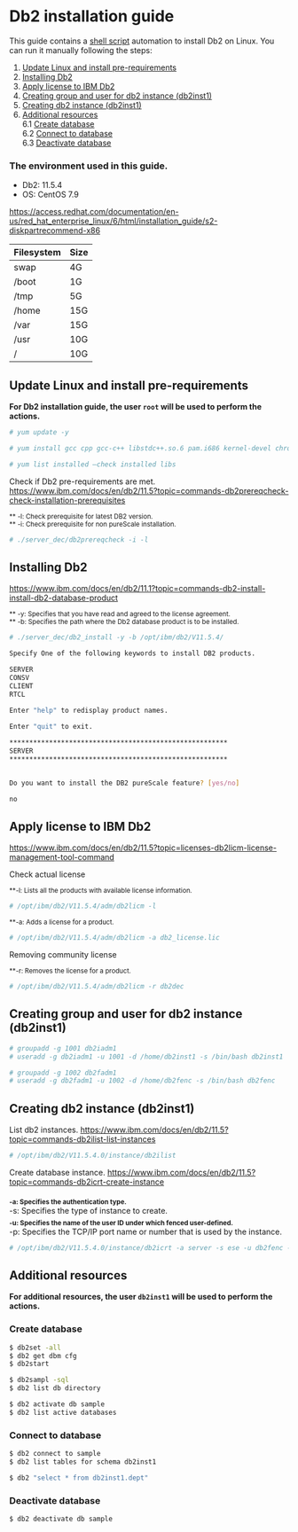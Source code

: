 
# Db2 installation guide

  

This guide contains a [shell script](https://github.com/leonardofurnielis/toolkit/blob/master/installation/db2/db2-installation.sh) automation to install Db2 on Linux. You can run it manually following the steps:

1. [Update Linux and install pre-requirements](#update-linux-and-install-pre-requirements)
2. [Installing Db2](#installing-db2)
3. [Apply license to IBM Db2](#apply-license-to-ibm-db2)
4. [Creating group and user for db2 instance (db2inst1)](#creating-group-and-user-for-db2-instance-db2inst1)
5. [Creating db2 instance (db2inst1)](#creating-db2-instance-db2inst1)
6. [Additional resources](#additional-resources) \
    6.1 [Create database](#create-database) \
    6.2 [Connect to database](#connect-to-database) \
    6.3 [Deactivate database](#deactivate-database)

### The environment used in this guide.

- Db2: 11.5.4
- OS: CentOS 7.9

https://access.redhat.com/documentation/en-us/red_hat_enterprise_linux/6/html/installation_guide/s2-diskpartrecommend-x86

| Filesystem | Size |
| ------ |------|
| swap | 4G |
| /boot| 1G |
| /tmp | 5G |
| /home | 15G |
| /var | 15G |
| /usr | 10G |
| / | 10G |

## Update Linux and install pre-requirements

**For Db2 installation guide, the user `root` will be used to perform the actions.**

```bash
# yum update -y
```

```bash
# yum install gcc cpp gcc-c++ libstdc++.so.6 pam.i686 kernel-devel chrony binutils m4 ksh make patch mksh psmisc -y

# yum list installed —check installed libs
```

Check if Db2 pre-requirements are met.
https://www.ibm.com/docs/en/db2/11.5?topic=commands-db2prereqcheck-check-installation-prerequisites

<sub>** -l: Check prerequisite for latest DB2 version.</sub> \
<sub>** -i: Check prerequisite for non pureScale installation.<sub> 

```bash
# ./server_dec/db2prereqcheck -i -l
```

## Installing Db2

https://www.ibm.com/docs/en/db2/11.1?topic=commands-db2-install-install-db2-database-product
 
<sub>** -y: Specifies that you have read and agreed to the license agreement.</sub> \
<sub>** -b: Specifies the path where the Db2 database product is to be installed.</sub> 
```bash
# ./server_dec/db2_install -y -b /opt/ibm/db2/V11.5.4/

Specify One of the following keywords to install DB2 products.

SERVER
CONSV
CLIENT
RTCL
  
Enter "help" to redisplay product names.

Enter "quit" to exit.

*******************************************************
SERVER
*******************************************************


Do you want to install the DB2 pureScale feature? [yes/no]

no
```

## Apply license to IBM Db2

https://www.ibm.com/docs/en/db2/11.5?topic=licenses-db2licm-license-management-tool-command

Check actual license

<sub>**-l: Lists all the products with available license information.</sub>
```bash
# /opt/ibm/db2/V11.5.4/adm/db2licm -l
```

<sub>**-a: Adds a license for a product.</sub>
```bash
# /opt/ibm/db2/V11.5.4/adm/db2licm -a db2_license.lic
```

Removing community license

<sub>**-r: Removes the license for a product.</sub>
```bash
# /opt/ibm/db2/V11.5.4/adm/db2licm -r db2dec
```

## Creating group and user for db2 instance (db2inst1)

```bash
# groupadd -g 1001 db2iadm1
# useradd -g db2iadm1 -u 1001 -d /home/db2inst1 -s /bin/bash db2inst1

# groupadd -g 1002 db2fadm1
# useradd -g db2fadm1 -u 1002 -d /home/db2fenc -s /bin/bash db2fenc
```

## Creating db2 instance (db2inst1)

List db2 instances.
https://www.ibm.com/docs/en/db2/11.5?topic=commands-db2ilist-list-instances
 
```bash
# /opt/ibm/db2/V11.5.4.0/instance/db2ilist
```

Create database instance.
https://www.ibm.com/docs/en/db2/11.5?topic=commands-db2icrt-create-instance

<sub>**-a: Specifies the authentication type.</sub> \
<sub>**-s: Specifies the type of instance to create.</sub> \
<sub>**-u: Specifies the name of the user ID under which fenced user-defined.</sub> \
<sub>**-p: Specifies the TCP/IP port name or number that is used by the instance.</sub>
```bash
# /opt/ibm/db2/V11.5.4.0/instance/db2icrt -a server -s ese -u db2fenc -p 50000 db2inst1
```

## Additional resources

**For additional resources, the user `db2inst1` will be used to perform the actions.**

### Create database

```bash
$ db2set -all
$ db2 get dbm cfg
$ db2start
```

```bash
$ db2sampl -sql
$ db2 list db directory

$ db2 activate db sample
$ db2 list active databases
```

### Connect to database

```bash
$ db2 connect to sample
$ db2 list tables for schema db2inst1

$ db2 "select * from db2inst1.dept"
```

### Deactivate database

```bash
$ db2 deactivate db sample
```